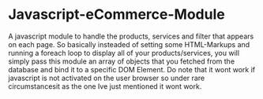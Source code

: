 # Javascript-eCommerce-Module
A javascript module to handle the products, services and filter that appears on each page. So basically insteaded of setting some HTML-Markups and running a foreach loop to display all of your products/services, you will simply pass this module an array of objects that you fetched from the database and bind it to a specific DOM Element. Do note that it wont work if javascript is not activated on the user browser so under rare circumstancesit as the one Ive just mentioned it wont work.
